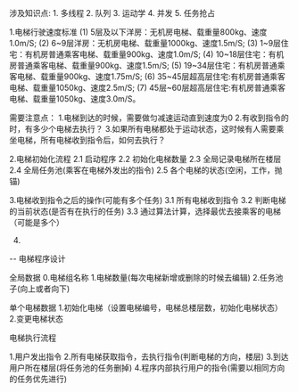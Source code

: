 涉及知识点:
    1. 多线程 
    2. 队列
    3. 运动学
    4. 并发
    5. 任务抢占


1.电梯行驶速度标准
(1) 5层及以下洋房：无机房电梯、载重量800kg、速度1.0m/S;
(2) 6~9层洋房：无机房电梯、载重量1000kg、速度1.5m/S;
(3) 1~9层住宅：有机房普通乘客电梯、载重量900kg、速度1.0m/S;
(4) 10~18层住宅：有机房普通乘客电梯、载重量900kg、速度1.5m/S;
(5) 19~34层住宅：有机房普通乘客电梯、载重量900kg、速度1.75m/S;
(6) 35~45层超高层住宅:有机房普通乘客电梯、载重量1050kg、速度2.5m/S;
(7) 45层~60层超高层住宅:有机房普通乘客电梯、载重量1050kg、速度3.0m/S。

需要注意点：
	1.电梯到达的时候，需要做匀减速运动直到速度为0
	2.有收到指令的时，有多少个电梯去执行？
	3.如果所有电梯都处于运动状态，这时候有人需要乘坐电梯，所有电梯收到指令后，如何去执行？

2.电梯初始化流程
2.1 启动程序
2.2 初始化电梯数量
2.3 全局记录电梯所在楼层
2.4 全局任务池(乘客在电梯外发出的指令)
2.5 各个电梯的状态(空闲，工作，抛锚)

3.电梯收到指令之后的操作(可能有多个任务)
 3.1 所有电梯收到指令
 3.2 判断电梯的当前状态(是否有在执行的任务)
 3.3 通过算法计算，选择最优去接乘客的电梯（可能是多个）

4.








-- 电梯程序设计

全局数据
 0.电梯组名称
 1.电梯数量(每次电梯新增或删除的时候去编辑)
 2.任务池子(向上或者向下)

单个电梯数据
 1.初始化电梯（设置电梯编号，电梯总楼层数，初始化电梯状态）
 2.变更电梯状态






电梯执行流程

1.用户发出指令
2.所有电梯获取指令，去执行指令(判断电梯的方向，楼层)
3.到达用户所在楼层(将任务池的任务删掉)
4.程序内部执行用户的指令(需要以相同方向的任务优先进行)

